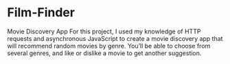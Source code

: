# Film-Finder
Movie Discovery App
For this project, I used my knowledge of HTTP requests and asynchronous JavaScript to create a movie discovery app that will recommend random movies by genre. You’ll be able to choose from several genres, and like or dislike a movie to get another suggestion.
